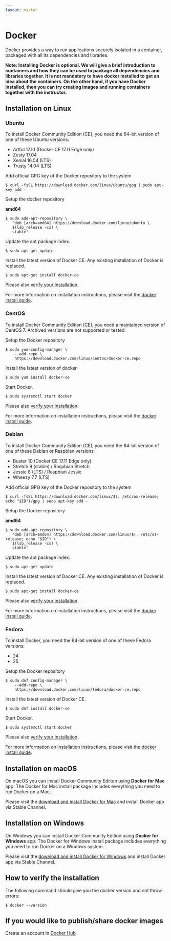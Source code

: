 ```yaml
---
layout: master
---
```


# Docker

Docker provides a way to run applications securely isolated in a container,
packaged with all its dependencies and libraries.

**Note: Installing Docker is optional. We will give a brief introduction to
containers and how they can be used to package all dependencies and libraries
together. It is not mandatory to have docker installed to get an idea about the
containers. On the other hand, if you have Docker installed, then you can try
creating images and running containers together with the instructor.**


## Installation on Linux

### Ubuntu

To install Docker Community Edition (CE), you need the 64-bit version of one of
these Ubuntu versions:

  * Artful 17.10 (Docker CE 17.11 Edge only)
  * Zesty 17.04
  * Xenial 16.04 (LTS)
  * Trusty 14.04 (LTS)

Add official GPG key of the Docker repository to the system
```shell
$ curl -fsSL https://download.docker.com/linux/ubuntu/gpg | sudo apt-key add -
```
Setup the docker repository

**amd64**
```shell
$ sudo add-apt-repository \
   "deb [arch=amd64] https://download.docker.com/linux/ubuntu \
   $(lsb_release -cs) \
   stable"
```

Update the apt package index.
```shell
$ sudo apt-get update
```

Install the latest version of Docker CE. Any existing installation of Docker is replaced.
```shell
$ sudo apt-get install docker-ce
```

Please also [verify your installation](#how-to-verify-the-installation).

For more information on installation instructions, please visit the
[docker install guide](https://docs.docker.com/engine/installation/linux/docker-ce/ubuntu/).


### CentOS

To install Docker Community Edition (CE), you need a maintained version of
CentOS 7. Archived versions are not supported or tested.

Setup the Docker repository

```shell
$ sudo yum-config-manager \
    --add-repo \
    https://download.docker.com/linux/centos/docker-ce.repo
```
Install the latest version of docker
```shell
$ sudo yum install docker-ce
```
Start Docker.
```shell
$ sudo systemctl start docker
```

Please also [verify your installation](#how-to-verify-the-installation).

For more information on installation instructions, please visit the
[docker install guide](https://docs.docker.com/engine/installation/linux/docker-ce/centos/).


### Debian

To install Docker Community Edition (CE), you need the 64-bit version of one of
these Debian or Raspbian versions:

* Buster 10 (Docker CE 17.11 Edge only)
* Stretch 9 (stable) / Raspbian Stretch
* Jessie 8 (LTS) / Raspbian Jessie
* Wheezy 7.7 (LTS)

Add official GPG key of the Docker repository to the system
```shell
$ curl -fsSL https://download.docker.com/linux/$(. /etc/os-release; echo "$ID")/gpg | sudo apt-key add -
```

Setup the Docker repository

**amd64**
```shell
$ sudo add-apt-repository \
   "deb [arch=amd64] https://download.docker.com/linux/$(. /etc/os-release; echo "$ID") \
   $(lsb_release -cs) \
   stable"
```

Update the apt package index.
```shell
$ sudo apt-get update
```

Install the latest version of Docker CE. Any existing installation of Docker is replaced.
```shell
$ sudo apt-get install docker-ce
```

Please also [verify your installation](#how-to-verify-the-installation).

For more information on installation instructions, please visit the
[docker install guide](https://docs.docker.com/engine/installation/linux/docker-ce/debian/).


### Fedora

To install Docker, you need the 64-bit version of one of these Fedora versions:

* 24
* 25

Setup the Docker repository
```shell
$ sudo dnf config-manager \
    --add-repo \
    https://download.docker.com/linux/fedora/docker-ce.repo
```

Install the latest version of Docker CE.
```shell
$ sudo dnf install docker-ce
```

Start Docker.
```shell
$ sudo systemctl start docker
```

Please also [verify your installation](#how-to-verify-the-installation).

For more information on installation instructions, please visit the
[docker install guide](https://docs.docker.com/engine/installation/linux/docker-ce/fedora/).


## Installation on macOS

On macOS you can install Docker Community Ediiton using **Docker for Mac**
app. The Docker for Mac install package includes everything you need to run
Docker on a Mac.

Please visit the [download and install Docker for
Mac](https://docs.docker.com/docker-for-mac/install/) and install Docker app
via Stable Channel.


## Installation on Windows

On Windows you can install Docker Community Edition using **Docker for
Windows** app. The Docker for Windows install package includes everything you
need to run Docker on a Windows system.

Please visit the [download and install Docker for
Windows](https://docs.docker.com/docker-for-windows/install/) and install
Docker app via Stable Channel.


## How to verify the installation

The following command should give you the docker version and not throw errors:

```shell
$ docker --version
```

## If you would like to publish/share docker images

Create an account in [Docker Hub](https://hub.docker.com/)
